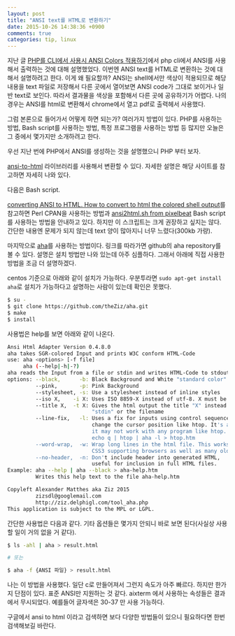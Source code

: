 ```yaml
---
layout: post
title: "ANSI text를 HTML로 변환하기"
date: 2015-10-26 14:38:36 +0900
comments: true
categories: tip, linux
---
```

지난 글 [PHP를 CLI에서 사용시 ANSI Colors 적용하기](/2015/10/23/php-cli-ansi-colors/)에서 php cli에서 ANSI를 사용해서 출력하는 것에 대해 설명했었다. 이번엔 ANSI text를 HTML로 변환하는 것에 대해서 설명하려고 한다.
이게 왜 필요할까? ANSI는 shell에서만 색상이 적용되므로 해당 내용을 text 파일로 저장해서 다른 곳에서 열어보면 ANSI code가 그대로 보이거나 일반 text로 보인다. 따라서 결과물을 색상을 포함해서 다른 곳에 공유하기가 어렵다.
나의 경우는 ANSI를 html로 변환해서 chrome에서 열고 pdf로 출력헤서 사용했다.

그럼 본론으로 들어가서 어떻게 하면 되는가? 여러가지 방법이 있다. PHP를 사용하는 방법, Bash script를 사용하는 방법, 특정 프로그램을 사용하는 방법 등 많지만 오늘은 그 중에서 몇가지만 소개하려고 한다.

우선 지난 번에 PHP에서 ANSI를 생성하는 것을 설명했으니 PHP 부터 보자.

[ansi-to-html](https://github.com/sensiolabs/ansi-to-html) 라이브러리를 사용해서 변환할 수 있다. 자세한 설명은 해당 사이트를 참고하면 자세히 나와 있다.

다음은 Bash script.

[converting ANSI to HTML. How to convert to html the colored shell output](http://pablomarin-garcia.blogspot.kr/2011/04/converting-ansi-to-html-how-to-convert.html)를 참고하면 Perl CPAN을 사용하는 방법과 [ansi2html.sh from pixelbeat](http://www.pixelbeat.org/scripts/ansi2html.sh) Bash script를 사용하는 방법을 안내하고 있다.
하지만 이 스크립트는 크게 권장하고 싶지는 않다. 간단한 내용엔 문제가 되지 않는데 text 양이 많아지니 너무 느렸다(300kb 가량).

마지막으로 [aha](https://github.com/theZiz/aha)를 사용하는 방법이다. 링크를 따라가면 github의 aha repository를 볼 수 있다. 설명은 설치 방법만 나와 있는데 아주 심플하다. 그래서 아래에 직접 사용한 방법을 조금 더 설명하겠다.

centos 기준으로 아래와 같이 설치가 가능하다. 우분투라면 `sudo apt-get install aha`로 설치가 가능하다고 설명하는 사람이 있는데 확인은 못했다.

```bash
$ su -
$ git clone https://github.com/theZiz/aha.git
$ make
$ install
```

사용법은 help를 보면 아래와 같이 나온다.

```bash
Ansi Html Adapter Version 0.4.8.0
aha takes SGR-colored Input and prints W3C conform HTML-Code
use: aha <options> [-f file]
     aha (--help|-h|-?)
aha reads the Input from a file or stdin and writes HTML-Code to stdout
options: --black,      -b: Black Background and White "standard color"
         --pink,       -p: Pink Background
         --stylesheet, -s: Use a stylesheet instead of inline styles
         --iso X,    -i X: Uses ISO 8859-X instead of utf-8. X must be 1..16
         --title X,  -t X: Gives the html output the title "X" instead of
                           "stdin" or the filename
         --line-fix,   -l: Uses a fix for inputs using control sequences to
                           change the cursor position like htop. It's a hot fix,
                           it may not work with any program like htop. Example:
                           echo q | htop | aha -l > htop.htm
         --word-wrap,  -w: Wrap long lines in the html file. This works with
                           CSS3 supporting browsers as well as many older ones.
         --no-header,  -n: Don't include header into generated HTML,
                           useful for inclusion in full HTML files.
Example: aha --help | aha --black > aha-help.htm
         Writes this help text to the file aha-help.htm

Copyleft Alexander Matthes aka Ziz 2015
         zizsdl@googlemail.com
         http://ziz.delphigl.com/tool_aha.php
This application is subject to the MPL or LGPL.
```

간단한 사용법은 다음과 같다. 기타 옵션들은 몇가지 안되니 바로 보면 된다(사실상 사용할 일이 거의 없을 거 같다).

```bash
$ ls -ahl | aha > result.html

# 또는

$ aha -f {ANSI 파일} > result.html
```

나는 이 방법을 사용했다. 일단 c로 만들어져서 그런지 속도가 아주 빠르다. 하지만 한가지 단점이 있다. 표준 ANSI만 지원하는 것 같다. aixterm 에서 사용하는 속성들은 결과에서 무시되었다. 예를들어 글자색은 30-37 만 사용 가능하다.

구글에서 ansi to html 이라고 검색하면 보다 다양한 방법들이 있으니 필요하다면 한번 검색해보길 바란다.
